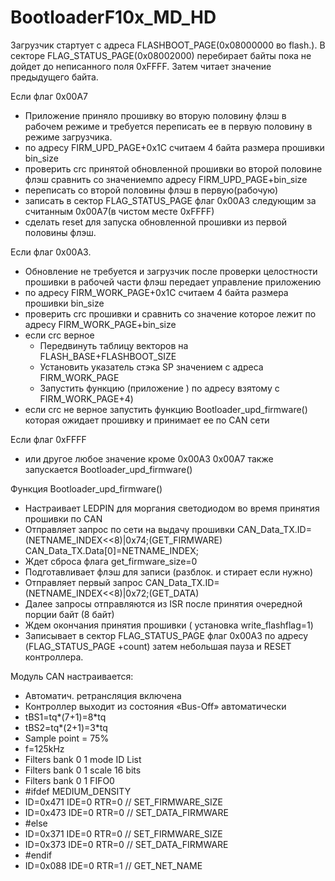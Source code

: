 # BootloaderF10x_MD_HD
Загрузчик стартует с адреса FLASHBOOT_PAGE(0x08000000 во flash.). В секторе FLAG_STATUS_PAGE(0x08002000) перебирает байты пока не дойдет до
неписанного поля 0xFFFF. Затем читает значение предыдущего байта.

Если флаг 0x00A7
* Приложение приняло прошивку во вторую половину флэш в рабочем режиме и 
 требуется переписать ее в первую половину в режиме загрузчика.
* по адресу FIRM_UPD_PAGE+0x1C считаем 4 байта размера прошивки bin_size
* проверить crc принятой обновленной прошивки во второй половине флэш сравнить со значениемпо адресу  FIRM_UPD_PAGE+bin_size
*	переписать со второй половины флэш в первую(рабочую) 
* записать в сектор FLAG_STATUS_PAGE флаг 0x00A3 следующим за считанным  0x00A7(в чистом месте 0xFFFF) 
* сделать reset для запуска обновленной прошивки из первой половины флэш.

Если флаг 0x00A3.
* Обновление не требуется и загрузчик после проверки целостности прошивки в рабочей части флэш передает управление приложению
* по адресу FIRM_WORK_PAGE+0x1C считаем 4 байта размера прошивки bin_size
* проверить crc прошивки и сравнить со значение которое лежит по адресу FIRM_WORK_PAGE+bin_size
* если crc верное 
    * Передвинуть таблицу векторов на FLASH_BASE+FLASHBOOT_SIZE 		
    * Установить указатель стэка SP значением с адреса FIRM_WORK_PAGE
    * Запустить функцию (приложение ) по адресу взятому с FIRM_WORK_PAGE+4)
 * если crc не верное запустить функцию Bootloader_upd_firmware() которая ожидает прошивку и принимает  ее по CAN сети
 
 Если флаг 0xFFFF
 * или другое любое значение кроме 0x00A3 0x00A7  также запускается Bootloader_upd_firmware()
 
 Функция Bootloader_upd_firmware()
* Настраивает LEDPIN для моргания светодиодом во время принятия прошивки по CAN
* Отправляет запрос по сети на выдачу прошивки CAN_Data_TX.ID=(NETNAME_INDEX<<8)|0x74;(GET_FIRMWARE)  CAN_Data_TX.Data[0]=NETNAME_INDEX;
* Ждет сброса флага get_firmware_size=0
* Подготавливает флэш для записи (разблок. и стирает если нужно)
* Отправляет первый запрос CAN_Data_TX.ID=(NETNAME_INDEX<<8)|0x72;(GET_DATA)
* Далее запросы отправляются из ISR после принятия очередной порции байт (8 байт)   
* Ждем окончания принятия прошивки ( установка write_flashflag=1)
* Записывает в сектор FLAG_STATUS_PAGE флаг 0x00A3 по адресу  (FLAG_STATUS_PAGE +count) затем небольшая пауза и RESET контроллера.

Модуль CAN настраивается:
* Автоматич. ретрансляция включена
* Контроллер выходит из состояния «Bus-Off» автоматически 
* tBS1=tq*(7+1)=8*tq
* tBS2=tq*(2+1)=3*tq
* Sample point = 75%
* f=125kHz
* Filters bank 0 1  mode ID List
* Filters bank 0 1  scale 16 bits	
* Filters bank 0 1 FIFO0
* #ifdef MEDIUM_DENSITY	
* ID=0x471 IDE=0 RTR=0	//  SET_FIRMWARE_SIZE
* ID=0x473 IDE=0 RTR=0	// SET_DATA_FIRMWARE
* #else
* ID=0x371 IDE=0 RTR=0	//  SET_FIRMWARE_SIZE
* ID=0x373 IDE=0 RTR=0	// SET_DATA_FIRMWARE
* #endif
* ID=0x088 IDE=0 RTR=1	// GET_NET_NAME	 
 

